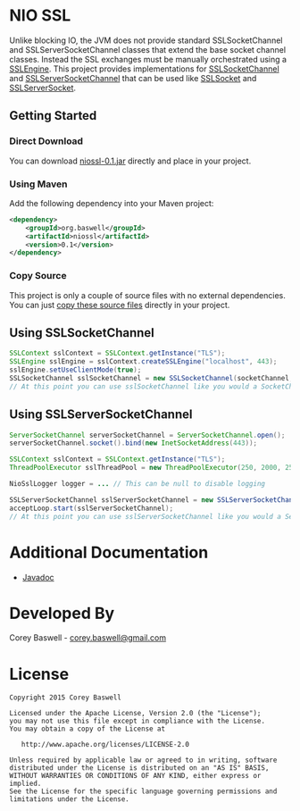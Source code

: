 # NIO SSL
Unlike blocking IO, the JVM does not provide standard SSLSocketChannel and SSLServerSocketChannel classes that extend the base socket channel classes. Instead the SSL exchanges must be manually orchestrated using a <a href="http://docs.oracle.com/javase/7/docs/api/javax/net/ssl/SSLEngine.html">SSLEngine</a>. 
This project provides implementations for <a href="http://baswerc.github.io/niossl/javadoc/org/baswell/niossl/SSLSocketChannel.html">SSLSocketChannel</a> and <a href="http://baswerc.github.io/niossl/javadoc/org/baswell/niossl/SSLServerSocketChannel.html">SSLServerSocketChannel</a> that can be used like
<a href="http://docs.oracle.com/javase/7/docs/api/javax/net/ssl/SSLSocket.html">SSLSocket</a> and <a href="http://docs.oracle.com/javase/7/docs/api/javax/net/ssl/SSLServerSocket.html">SSLServerSocket</a>.

## Getting Started

### Direct Download
You can download <a href="https://github.com/baswerc/niossl/releases/download/v0.1/niossl-0.1.jar">niossl-0.1.jar</a> directly and place in your project.

### Using Maven
Add the following dependency into your Maven project:

````xml
<dependency>
    <groupId>org.baswell</groupId>
    <artifactId>niossl</artifactId>
    <version>0.1</version>
</dependency>
````

### Copy Source
This project is only a couple of source files with no external dependencies. You can just <a href="https://github.com/baswerc/niossl/archive/v0.1.zip">copy these source files</a> directly in your project.

## Using SSLSocketChannel

```Java
SSLContext sslContext = SSLContext.getInstance("TLS");
SSLEngine sslEngine = sslContext.createSSLEngine("localhost", 443);
sslEngine.setUseClientMode(true); 
SSLSocketChannel sslSocketChannel = new SSLSocketChannel(socketChannel, sslEngine, sslThreadPool, getLogger());
// At this point you can use sslSocketChannel like you would a SocketChannel
```

## Using SSLServerSocketChannel

```Java
ServerSocketChannel serverSocketChannel = ServerSocketChannel.open();
serverSocketChannel.socket().bind(new InetSocketAddress(443));

SSLContext sslContext = SSLContext.getInstance("TLS");
ThreadPoolExecutor sslThreadPool = new ThreadPoolExecutor(250, 2000, 25, TimeUnit.SECONDS, new LinkedBlockingQueue<Runnable>());

NioSslLogger logger = ... // This can be null to disable logging

SSLServerSocketChannel sslServerSocketChannel = new SSLServerSocketChannel(serverSocketChannel, serverContext, sslThreadPool, logger);
acceptLoop.start(sslServerSocketChannel);
// At this point you can use sslServerSocketChannel like you would a ServerSocketChannel
```

# Additional Documentation

* <a href="http://baswerc.github.io/niossl/javadoc/">Javadoc</a>

# Developed By

Corey Baswell - <a href="mailto:corey.baswell@gmail.com">corey.baswell@gmail.com</a>

# License
````
Copyright 2015 Corey Baswell

Licensed under the Apache License, Version 2.0 (the "License");
you may not use this file except in compliance with the License.
You may obtain a copy of the License at

   http://www.apache.org/licenses/LICENSE-2.0

Unless required by applicable law or agreed to in writing, software
distributed under the License is distributed on an "AS IS" BASIS,
WITHOUT WARRANTIES OR CONDITIONS OF ANY KIND, either express or implied.
See the License for the specific language governing permissions and
limitations under the License.
````
